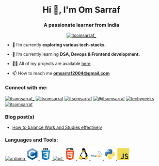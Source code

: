 <h1 align="center">Hi 👋, I'm Om Sarraf</h1>
<h3 align="center">A passionate learner from India</h3>

<p align="center"> <a href="https://twitter.com/itsomsarraf_" target="blank"><img src="https://img.shields.io/twitter/follow/itsomsarraf_?logo=twitter&style=for-the-badge" alt="itsomsarraf_" /></a> </p>

- 🔭 I’m currently **exploring various tech-stacks.**

- 🌱 I’m currently learning **DSA, Devops & Frontend development.**

- 👨‍💻 All of my projects are available [here](https://znap.link/itsOmSarraf)

- 📫 How to reach me **omsarraf2004@gmail.com**

<h3 align="left">Connect with me:</h3>
<p align="left">
<a href="https://twitter.com/itsomsarraf_" target="blank"><img align="center" src="https://raw.githubusercontent.com/rahuldkjain/github-profile-readme-generator/master/src/images/icons/Social/twitter.svg" alt="itsomsarraf_" height="30" width="40" /></a>
<a href="https://linkedin.com/in/itsomsarraf" target="blank"><img align="center" src="https://raw.githubusercontent.com/rahuldkjain/github-profile-readme-generator/master/src/images/icons/Social/linked-in-alt.svg" alt="itsomsarraf" height="30" width="40" /></a>
<a href="https://instagram.com/itsomsarraf" target="blank"><img align="center" src="https://raw.githubusercontent.com/rahuldkjain/github-profile-readme-generator/master/src/images/icons/Social/instagram.svg" alt="itsomsarraf" height="30" width="40" /></a>
<a href="https://hashnode.com/@itsomsarraf" target="blank"><img align="center" src="https://raw.githubusercontent.com/rahuldkjain/github-profile-readme-generator/master/src/images/icons/Social/hashnode.svg" alt="@itsomsarraf" height="30" width="40" /></a>
<a href="https://www.youtube.com/c/techygeeks" target="blank"><img align="center" src="https://raw.githubusercontent.com/rahuldkjain/github-profile-readme-generator/master/src/images/icons/Social/youtube.svg" alt="techygeeks" height="30" width="40" /></a>
<a href="https://www.leetcode.com/itsomsarraf" target="blank"><img align="center" src="https://raw.githubusercontent.com/rahuldkjain/github-profile-readme-generator/master/src/images/icons/Social/leet-code.svg" alt="itsomsarraf" height="30" width="40" /></a>
</p>

### Blog post(s)
- [How to balance Work and Studies effectively](https://blog.commclassroom.org/balance-work-and-studies-effectively)





<h3 align="left">Languages and Tools:</h3>
<p align="left"> <a href="https://www.arduino.cc/" target="_blank" rel="noreferrer"> <img src="https://cdn.worldvectorlogo.com/logos/arduino-1.svg" alt="arduino" width="40" height="40"/> </a> <a href="https://www.cprogramming.com/" target="_blank" rel="noreferrer"> <img src="https://raw.githubusercontent.com/devicons/devicon/master/icons/c/c-original.svg" alt="c" width="40" height="40"/> </a> <a href="https://www.w3schools.com/css/" target="_blank" rel="noreferrer"> <img src="https://raw.githubusercontent.com/devicons/devicon/master/icons/css3/css3-original-wordmark.svg" alt="css3" width="40" height="40"/> </a> <a href="https://git-scm.com/" target="_blank" rel="noreferrer"> <img src="https://www.vectorlogo.zone/logos/git-scm/git-scm-icon.svg" alt="git" width="40" height="40"/> </a> <a href="https://www.w3.org/html/" target="_blank" rel="noreferrer"> <img src="https://raw.githubusercontent.com/devicons/devicon/master/icons/html5/html5-original-wordmark.svg" alt="html5" width="40" height="40"/> </a> <a href="https://www.linux.org/" target="_blank" rel="noreferrer"> <img src="https://raw.githubusercontent.com/devicons/devicon/master/icons/linux/linux-original.svg" alt="linux" width="40" height="40"/> </a> <a href="https://www.mysql.com/" target="_blank" rel="noreferrer"> <img src="https://raw.githubusercontent.com/devicons/devicon/master/icons/mysql/mysql-original-wordmark.svg" alt="mysql" width="40" height="40"/> </a> <a href="https://www.python.org" target="_blank" rel="noreferrer"> <img src="https://raw.githubusercontent.com/devicons/devicon/master/icons/python/python-original.svg" alt="python" width="40" height="40"/> </a>
<a href="https://developer.mozilla.org/en-US/docs/Web/JavaScript" target="_blank" rel="noreferrer"> <img src="https://raw.githubusercontent.com/devicons/devicon/master/icons/javascript/javascript-original.svg" alt="javascript" width="40" height="40"/> </a></p>
